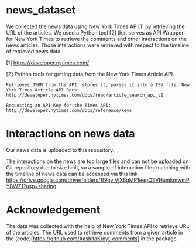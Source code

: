 # news_dataset
We collected the news data using New York Times API[1] by retrieving the URL of the articles. We used a Python tool [2] that serves as API Wrapper for New York Times to retrieve the comments and other interactions on the news articles. Those interactions were retrieved with respect to the timeline of retrieved news data.

[1] https://developer.nytimes.com/

[2] Python tools for getting data from the New York Times Article API.

    Retrieves JSON from the API, stores it, parses it into a TSV file. New York Times Article API Docs:  http://developer.nytimes.com/docs/read/article_search_api_v2
    
    Requesting an API Key for the Times API: http://developer.nytimes.com/docs/reference/keys

# Interactions on news data
Our news data is uploaded to this repository. 

The interactions on the news are too large files and can not be uploaded on Git repository due to size limit, so a sample of interaction files matching with the timeline of news data can be accessed via this link https://drive.google.com/drive/folders/1f9oy_VjX6gMP1eepQ3VHumkmwmPYBWZ1?usp=sharing

# Acknowledgement
The data was collected with the help of New York Times API to retrieve URL of the articles. The URL used to retrieve comments from a given article in the (code)[https://github.com/AashitaK/nyt-comments] in the package.
